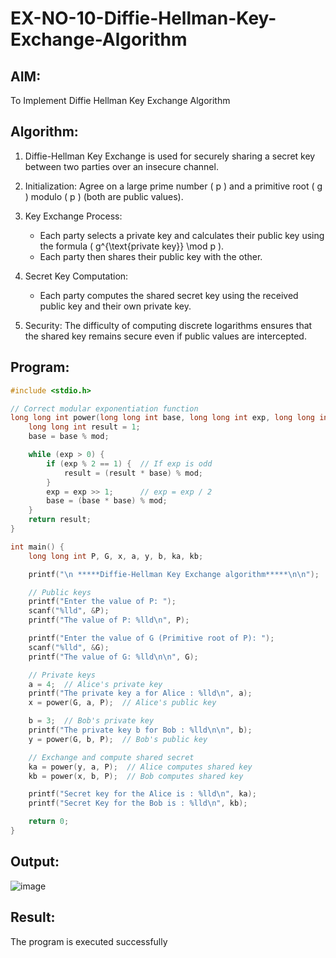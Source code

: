 # EX-NO-10-Diffie-Hellman-Key-Exchange-Algorithm

## AIM:
To Implement Diffie Hellman Key Exchange Algorithm 

## Algorithm:

1. Diffie-Hellman Key Exchange is used for securely sharing a secret key between two parties over an insecure channel.

2. Initialization: Agree on a large prime number \( p \) and a primitive root \( g \) modulo \( p \) (both are public values).

3. Key Exchange Process: 
   - Each party selects a private key and calculates their public key using the formula \( g^{\text{private key}} \mod p \).
   - Each party then shares their public key with the other.

4. Secret Key Computation: 
   - Each party computes the shared secret key using the received public key and their own private key.

5. Security: The difficulty of computing discrete logarithms ensures that the shared key remains secure even if public values are intercepted.

## Program:

```c
#include <stdio.h>

// Correct modular exponentiation function
long long int power(long long int base, long long int exp, long long int mod) {
    long long int result = 1;
    base = base % mod;

    while (exp > 0) {
        if (exp % 2 == 1) {  // If exp is odd
            result = (result * base) % mod;
        }
        exp = exp >> 1;      // exp = exp / 2
        base = (base * base) % mod;
    }
    return result;
}

int main() {
    long long int P, G, x, a, y, b, ka, kb;

    printf("\n *****Diffie-Hellman Key Exchange algorithm*****\n\n");

    // Public keys
    printf("Enter the value of P: ");
    scanf("%lld", &P);
    printf("The value of P: %lld\n", P);

    printf("Enter the value of G (Primitive root of P): ");
    scanf("%lld", &G);
    printf("The value of G: %lld\n\n", G);

    // Private keys
    a = 4;  // Alice's private key
    printf("The private key a for Alice : %lld\n", a);
    x = power(G, a, P);  // Alice's public key

    b = 3;  // Bob's private key
    printf("The private key b for Bob : %lld\n\n", b);
    y = power(G, b, P);  // Bob's public key

    // Exchange and compute shared secret
    ka = power(y, a, P);  // Alice computes shared key
    kb = power(x, b, P);  // Bob computes shared key

    printf("Secret key for the Alice is : %lld\n", ka);
    printf("Secret Key for the Bob is : %lld\n", kb);

    return 0;
}
```


## Output:

![image](https://github.com/user-attachments/assets/7a4ed9b1-17f5-4f27-9e40-039065ea9a2a)



## Result:
  The program is executed successfully
